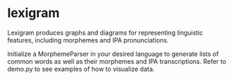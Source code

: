 # lexigram
Lexigram produces graphs and diagrams for representing linguistic features, including morphemes and IPA pronunciations.

Initialize a MorphemeParser in your desired language to generate lists of common words as well as their morphemes and IPA transcriptions.  Refer to demo.py to see examples of how to visualize data.
